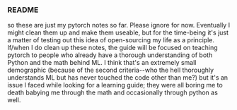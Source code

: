 ### README

so these are just my pytorch notes so far. Please ignore for now. Eventually I might clean them up and make them useable, but for the time-being it's just a matter of testing out this idea of open-sourcing my life as a principle. If/when I do clean up these notes, the guide will be focused on teaching pytorch to people who already have a thorough understanding of both Python and the math behind ML. I think that's an extremely small demographic (because of the second criteria--who the hell thoroughly understands ML but has never touched the code other than me?) but it's an issue I faced while looking for a learning guide; they were all boring me to death babying me through the math and occasionally through python as well.